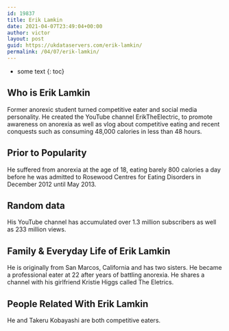 ```yaml
---
id: 19837
title: Erik Lamkin
date: 2021-04-07T23:49:04+00:00
author: victor
layout: post
guid: https://ukdataservers.com/erik-lamkin/
permalink: /04/07/erik-lamkin/
---
```


* some text
{: toc}


## Who is Erik Lamkin



Former anorexic student turned competitive eater and social media personality. He created the YouTube channel ErikTheElectric, to promote awareness on anorexia as well as vlog about competitive eating and recent conquests such as consuming 48,000 calories in less than 48 hours.

                
                
                
## Prior to Popularity



He suffered from anorexia at the age of 18, eating barely 800 calories a day before he was admitted to Rosewood Centres for Eating Disorders in December 2012 until May 2013.

                
                
                
## Random data



His YouTube channel has accumulated over 1.3 million subscribers as well as 233 million views.

                
                
                
## Family & Everyday Life of Erik Lamkin



He is originally from San Marcos, California and has two sisters. He became a professional eater at 22 after years of battling anorexia. He shares a channel with his girlfriend Kristie Higgs called The Eletrics.

                
                
                
## People Related With Erik Lamkin



He and Takeru Kobayashi are both competitive eaters.

                
              
            
          
          
          